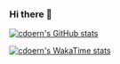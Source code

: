 ### Hi there 👋

<!--
**cdoern/cdoern** is a ✨ _special_ ✨ repository because its `README.md` (this file) appears on your GitHub profile.

Here are some ideas to get you started:

- 🔭 I’m currently working on ...
- 🌱 I’m currently learning ...
- 👯 I’m looking to collaborate on ...
- 🤔 I’m looking for help with ...
- 💬 Ask me about ...
- 📫 How to reach me: ...
- 😄 Pronouns: ...
- ⚡ Fun fact: ...
-->
[![cdoern's GitHub stats](https://github-readme-stats.vercel.app/api?username=cdoern)](https://github.com/anuraghazra/github-readme-stats)

[![cdoern's WakaTime stats](https://github-readme-stats.vercel.app/api/wakatime?username=cdoern&layout=compact)](https://github.com/anuraghazra/github-readme-stats)
